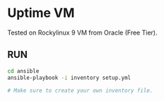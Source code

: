 # Uptime VM

Tested on Rockylinux 9 VM from Oracle (Free Tier).

## RUN

```bash
cd ansible
ansible-playbook -i inventory setup.yml

# Make sure to create your own inventory file.
```
